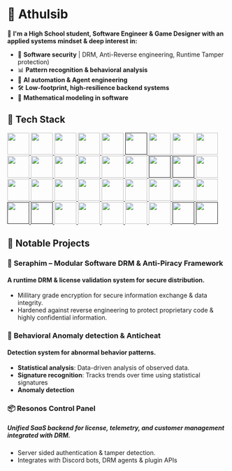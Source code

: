 # 🔱 Athulsib

🌟 **I'm a High School student, Software Engineer & Game Designer with an applied systems mindset & deep interest in:**

- 🔐 **Software security** | DRM, Anti-Reverse engineering, Runtime Tamper protection)
- 📊 **Pattern recognition & behavioral analysis**
- 🧠 **AI automation & Agent engineering**
- 🛠️ **Low-footprint, high-resilience backend systems**
- 📐 **Mathematical modeling in software**

## 🧰 Tech Stack
<p> 
<!-- Java -->
 <a href="https://www.java.com/" target="_blank"> <img src="https://cdn.jsdelivr.net/gh/devicons/devicon/icons/java/java-original-wordmark.svg" width="50" height="50"/>  
 <!-- Lua -->
 <a href="https://www.lua.org/" target="_blank"> <img src="https://cdn.jsdelivr.net/gh/devicons/devicon@latest/icons/lua/lua-plain.svg" width="50" height="50"/>  
 <!-- Python -->
 <a href="https://www.python.org/" target="_blank"> <img src="https://cdn.jsdelivr.net/gh/devicons/devicon/icons/python/python-original-wordmark.svg" width="50" height="50"/>  
 <!-- HTML-->
 <a href="https://en.wikipedia.org/wiki/HTML" target="_blank"> <img src="https://cdn.jsdelivr.net/gh/devicons/devicon@latest/icons/html5/html5-plain.svg" width="50" height="50"/>  
 <!-- CSS -->
 <a href="https://en.wikipedia.org/wiki/CSS" target="_blank"> <img src="https://cdn.jsdelivr.net/gh/devicons/devicon@latest/icons/css3/css3-plain.svg" width="50" height="50"/>
  <!-- Tailwind -->
 <a href="" target="_blank"> <img src="https://cdn.jsdelivr.net/gh/devicons/devicon@latest/icons/tailwindcss/tailwindcss-original.svg" width="50" height="50"/> 
  <!-- JS -->
 <a href="https://en.wikipedia.org/wiki/JavaScript" target="_blank"> <img src="https://cdn.jsdelivr.net/gh/devicons/devicon@latest/icons/javascript/javascript-original.svg" width="50" height="50"/>  
  <!-- TS -->
 <a href="https://www.typescriptlang.org/" target="_blank"> <img src="https://cdn.jsdelivr.net/gh/devicons/devicon@latest/icons/typescript/typescript-original.svg" width="50" height="50"/>  
  <!-- React -->
 <a href="https://react.dev/" target="_blank"> <img src="https://cdn.jsdelivr.net/gh/devicons/devicon@latest/icons/react/react-original.svg" width="50" height="50"/>  
 <!--GIT-->
 <a href="https://git-scm.com/" target="_blank"> <img src="https://cdn.jsdelivr.net/gh/devicons/devicon@latest/icons/git/git-original.svg" width="50" height="50"/>  
 <!--BASH-->
 <a href="https://en.wikipedia.org/wiki/Bash_(Unix_shell)" target="_blank"> <img src="https://cdn.jsdelivr.net/gh/devicons/devicon@latest/icons/bash/bash-original.svg" width="50" height="50"/>  
 <!--GITHUB-->
 <a href="https://www.github.com/" target="_blank"> <img src="https://cdn.jsdelivr.net/gh/devicons/devicon@latest/icons/github/github-original.svg" width="50" height="50"/>  
 <!-- IntelliJ -->
 <a href="https://www.jetbrains.com/idea/" target="_blank"> <img src="https://brandslogos.com/wp-content/uploads/images/large/intellij-idea-logo.png" width="50" height="50"/> 
 <!-- PyCharm -->
 <a href="https://www.jetbrains.com/pycharm/" target="_blank"> <img src="https://cdn.jsdelivr.net/gh/devicons/devicon@latest/icons/pycharm/pycharm-original.svg" width="50" height="50"/> 
 <!-- VSCode -->
 <a href="https://code.visualstudio.com/" target="_blank"> <img src="https://cdn.jsdelivr.net/gh/devicons/devicon/icons/vscode/vscode-original.svg" width="50" height="50"/>
  <!-- Powershell -->
 <a href="" target="_blank"> <img src="https://cdn.jsdelivr.net/gh/devicons/devicon@latest/icons/powershell/powershell-original.svg" width="50" height="50"/> 
  <!-- Windows -->
 <a href="" target="_blank"> <img src="https://cdn.jsdelivr.net/gh/devicons/devicon@latest/icons/windows11/windows11-original.svg" width="50" height="50"/> 
 <!-- Linux -->
 <a href="https://www.linux.org" target="_blank"> <img src="https://cdn.jsdelivr.net/gh/devicons/devicon@latest/icons/linux/linux-original.svg" width="50" height="50"/> 
   <!-- Ubuntu -->
 <a href="https://www.ubuntu.org" target="_blank"> <img src="https://cdn.jsdelivr.net/gh/devicons/devicon@latest/icons/ubuntu/ubuntu-original.svg" width="50" height="50"/> 
   <!-- Debian -->
 <a href="https://www.debian.org/" target="_blank"> <img src="https://cdn.jsdelivr.net/gh/devicons/devicon@latest/icons/debian/debian-original.svg" width="50" height="50"/> 
   <!-- Fedora -->
 <a href="https://fedoraproject.org/" target="_blank"> <img src="https://cdn.jsdelivr.net/gh/devicons/devicon@latest/icons/fedora/fedora-plain.svg" width="50" height="50"/> 
   <!-- Kali Linux -->
 <a href="https://www.kali.org" target="_blank"> <img src="https://cdn.jsdelivr.net/gh/devicons/devicon@latest/icons/kalilinux/kalilinux-original-wordmark.svg" width="50" height="50"/> 
   <!-- Linux Mint -->
 <a href="https://linuxmint.com/" target="_blank"> <img src="https://cdn.jsdelivr.net/gh/devicons/devicon@latest/icons/linuxmint/linuxmint-original.svg" width="50" height="50"/> 
 <!-- Maven -->
 <a href="https://maven.apache.org/" target="_blank"> <img src="https://cdn.jsdelivr.net/gh/devicons/devicon@latest/icons/maven/maven-original.svg" width="50" height="50"/>
  <!-- Gradle -->
 <a href="https://gradle.org/" target="_blank"> <img src="https://cdn.jsdelivr.net/gh/devicons/devicon@latest/icons/gradle/gradle-original.svg" width="50" height="50"/>  
 <!-- Mongo -->
 <a href="https://www.mongodb.com/" target="_blank"> <img src="https://cdn.jsdelivr.net/gh/devicons/devicon/icons/mongodb/mongodb-original-wordmark.svg" width="50" height="50"/>
<!-- MySQL -->
 <a href="https://www.mysql.com/" target="_blank"> <img src="https://cdn.jsdelivr.net/gh/devicons/devicon@latest/icons/mysql/mysql-original-wordmark.svg" width="50" height="50"/>
 <!-- SqLite -->
 <a href="" target="_blank"> <img src="https://cdn.jsdelivr.net/gh/devicons/devicon@latest/icons/sqlite/sqlite-original.svg" width="50" height="50"/>
 <!-- Postgres -->
 <a href="" target="_blank"> <img src="https://cdn.jsdelivr.net/gh/devicons/devicon@latest/icons/postgresql/postgresql-original.svg" width="50" height="50"/>  
<!-- Redis -->
 <a href="https://redis.io/" target="_blank"> <img src="https://cdn.jsdelivr.net/gh/devicons/devicon/icons/redis/redis-original-wordmark.svg" width="50" height="50"/> 
  <!-- AWS -->
 <a href="https://aws.amazon.com/" target="_blank"> <img src="https://cdn.jsdelivr.net/gh/devicons/devicon@latest/icons/amazonwebservices/amazonwebservices-original-wordmark.svg" width="50" height="50"/>
<!-- Azure -->
 <a href="https://azure.microsoft.com/en-in/" target="_blank"> <img src="https://cdn.jsdelivr.net/gh/devicons/devicon@latest/icons/azure/azure-original.svg" width="50" height="50"/> 
 <!-- Oracle Cloud -->
 <a href="https://www.oracle.com/cloud/" target="_blank"> <img src="https://cdn.jsdelivr.net/gh/devicons/devicon@latest/icons/oracle/oracle-original.svg" width="50" height="50"/> 
  <!--Google Cloud -->
 <a href="https://cloud.google.com/" target="_blank"> <img src="https://cdn.jsdelivr.net/gh/devicons/devicon@latest/icons/googlecloud/googlecloud-original.svg" width="50" height="50"/>
  <!--ngrok -->
 <a href="" target="_blank"> <img src="https://cdn.jsdelivr.net/gh/devicons/devicon@latest/icons/ngrok/ngrok-original.svg" width="50" height="50"/>
 <!-- npm -->
 <a href="" target="_blank"> <img src="https://cdn.jsdelivr.net/gh/devicons/devicon@latest/icons/npm/npm-original.svg" width="50" height="50"/> 
 
  
</a></p>

## 🧩 Notable Projects 

### 🔐 **Seraphim** – Modular Software DRM & Anti-Piracy Framework
#### A runtime DRM & license validation system for secure distribution.
- Millitary grade encryption for secure information exchange & data integrity.
- Hardened against reverse engineering to protect proprietary code & highly confidential information.

### 🧠 **Behavioral Anomaly detection & Anticheat**
#### Detection system for abnormal behavior patterns.
- **Statistical analysis**: Data-driven analysis of observed data.
- **Signature recognition**: Tracks trends over time using statistical signatures
- **Anomaly detection**

### 📦 **Resonos Control Panel**
##### Unified SaaS backend for license, telemetry, and customer management integrated with DRM.
- Server sided authentication & tamper detection. 
- Integrates with Discord bots, DRM agents & plugin APIs
